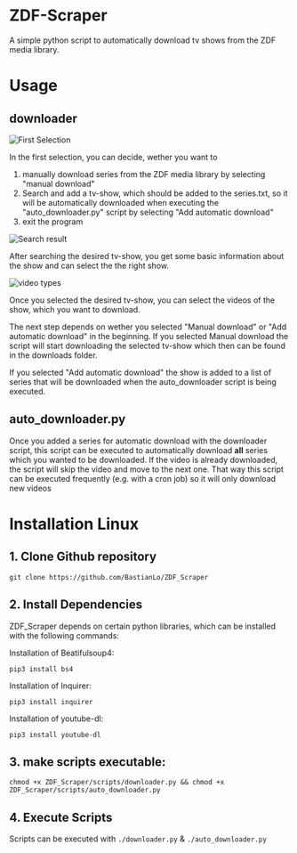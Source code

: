 # ZDF-Scraper
 A simple python script to automatically download tv shows from the ZDF media library. 
 
 
# Usage
## downloader
![First Selection](https://i.imgur.com/nh3vCzc.png)

In the first selection, you can decide, wether you want to 
1. manually download series from the ZDF media library by selecting "manual download"
2. Search and add a tv-show, which should be added to the series.txt, so it will be automatically downloaded when executing the "auto_downloader.py" script by selecting "Add automatic download"
3. exit the program

![Search result](https://i.imgur.com/4JEso4V.png)

After searching the desired tv-show, you get some basic information about the show and can select the the right show.

![video types](https://i.imgur.com/lh87bN0.png?1)

Once you selected the desired tv-show, you can select the videos of the show, which you want to download.

The next step depends on wether you selected "Manual download" or "Add automatic download" in the beginning.
If you selected Manual download the script will start downloading  the selected tv-show which then can be found in the downloads folder.

If you selected "Add automatic download" the show is added to a list of series that will be downloaded when the auto_downloader script is being executed.
 
## auto_downloader.py
Once you added a series for automatic download with the downloader script, this script can be executed to automatically download **all** series which you wanted to be downloaded. If the video is already downloaded, the script will skip the video and move to the next one. That way this script can be executed frequently (e.g. with a cron job) so it will only download new videos

# Installation Linux
## 1. Clone Github repository

`git clone https://github.com/BastianLo/ZDF_Scraper`

## 2. Install Dependencies

ZDF_Scraper depends on certain python libraries, which can be installed with the following commands:

Installation of Beatifulsoup4:

`pip3 install bs4`

Installation of Inquirer:

`pip3 install inquirer`

Installation of youtube-dl:

`pip3 install youtube-dl`

## 3. make scripts executable:
`chmod +x ZDF_Scraper/scripts/downloader.py && chmod +x ZDF_Scraper/scripts/auto_downloader.py`

## 4. Execute Scripts
Scripts can be executed with `./downloader.py` & `./auto_downloader.py`

